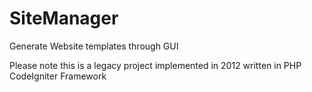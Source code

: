 # SiteManager
Generate Website templates through GUI

Please note this is a legacy project implemented in 2012 written in PHP CodeIgniter Framework
